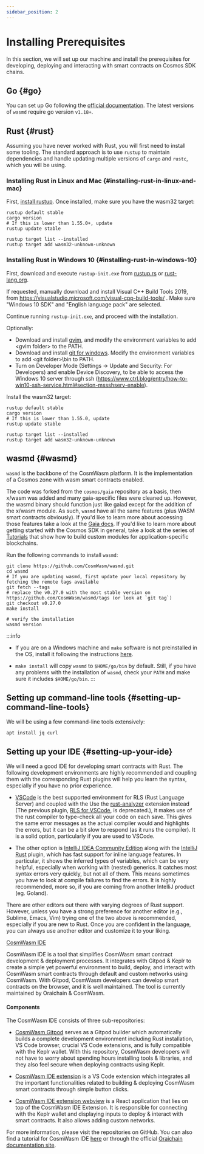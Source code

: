```yaml
---
sidebar_position: 2
---
```


# Installing Prerequisites
In this section, we will set up our machine and install the prerequisites for developing, deploying and interacting with smart contracts on Cosmos SDK chains.
## Go {#go}
You can set up Go following the [official documentation](https://github.com/golang/go/wiki#working-with-go). The
latest versions of `wasmd` require go version `v1.18+`.
## Rust {#rust}
Assuming you have never worked with Rust, you will first need to install some tooling. The standard approach is to use `rustup` to maintain dependencies and handle updating multiple versions of `cargo` and `rustc`, which you will be using.
### Installing Rust in Linux and Mac {#installing-rust-in-linux-and-mac}
First, [install rustup](https://rustup.rs/). Once installed, make sure you have the wasm32 target:

```shell
rustup default stable
cargo version
# If this is lower than 1.55.0+, update
rustup update stable

rustup target list --installed
rustup target add wasm32-unknown-unknown
```

### Installing Rust in Windows 10 {#installing-rust-in-windows-10}
First, download and execute `rustup-init.exe` from [rustup.rs](https://rustup.rs/)
or [rust-lang.org](https://www.rust-lang.org/tools/install).

If requested, manually download and install Visual C++ Build Tools 2019,
from https://visualstudio.microsoft.com/visual-cpp-build-tools/ . Make sure "Windows 10 SDK" and "English language pack"
are selected.

Continue running `rustup-init.exe`, and proceed with the installation.

Optionally:

- Download and install [gvim](https://www.vim.org/download.php#pc), and modify the environment variables to add \<gvim folder\> to
  the PATH.
- Download and install [git for windows](https://git-scm.com/download/win). Modify the environment variables to add \<git folder\>\bin to PATH.
- Turn on Developer Mode (Settings -> Update and Security: For Developers) and enable Device Discovery, to be able to access the Windows 10 server through ssh (https://www.ctrl.blog/entry/how-to-win10-ssh-service.html#section-mssshserv-enable).

Install the wasm32 target:

```shell
rustup default stable
cargo version
# If this is lower than 1.55.0, update
rustup update stable

rustup target list --installed
rustup target add wasm32-unknown-unknown
```
## wasmd {#wasmd}
`wasmd` is the backbone of the CosmWasm platform. It is the implementation of a Cosmos zone with wasm smart contracts enabled.

The code was forked from the `cosmos/gaia` repository as a basis, then x/wasm was added and many gaia-specific files were cleaned up. However, the wasmd binary should function just like gaiad except for the addition of the x/wasm module. As such, `wasmd` have all the same features (plus WASM smart contracts obviously). If you'd like to learn more about accessing those features take a look at the [Gaia docs](https://github.com/cosmos/gaia/tree/main/docs/hub-tutorials). If you'd like to learn more about getting started with the Cosmos SDK in general, take a look at the series of [Tutorials](https://tutorials.cosmos.network/) that show how to build custom modules for application-specific blockchains.

Run the following commands to install `wasmd`:

```shell
git clone https://github.com/CosmWasm/wasmd.git
cd wasmd
# If you are updating wasmd, first update your local repository by fetching the remote tags available
git fetch --tags
# replace the v0.27.0 with the most stable version on https://github.com/CosmWasm/wasmd/tags (or look at `git tag`)
git checkout v0.27.0
make install

# verify the installation
wasmd version
```
:::info
* If you are on a Windows machine and `make` software is not preinstalled in the OS, install it following the instructions [here](https://stackoverflow.com/questions/32127524/how-to-install-and-use-make-in-windows).

* `make install` will copy `wasmd` to `$HOME/go/bin` by default. Still, if you have any problems with the installation of `wasmd`, check your `PATH` and make sure it includes `$HOME/go/bin`. 
:::
## Setting up command-line tools {#setting-up-command-line-tools}
We will be using a few command-line tools extensively:
```shell
apt install jq curl
```
## Setting up your IDE {#setting-up-your-ide}
We will need a good IDE for developing smart contracts with Rust. The following development environments are highly recommended and coupling them with the corresponding Rust plugins will help you learn the syntax, especially if you have no prior experience.

* [VSCode](https://code.visualstudio.com/download) is the best supported environment for RLS (Rust Language Server) and coupled with the Use the [rust-analyzer](https://marketplace.visualstudio.com/items?itemName=rust-lang.rust-analyzer) extension instead (The previous plugin, [RLS for VSCode](https://marketplace.visualstudio.com/items?itemName=rust-lang.rust), is deprecated.), it makes use of the rust compiler to type-check all your code on each save. This gives the same error messages as the actual compiler would and highlights the errors, but it can be a bit slow to respond (as it runs the compiler). It is a solid option, particularly if you are used to VSCode.

* The other option is [IntelliJ IDEA Community Edition](https://www.jetbrains.com/idea/download/) along with the [IntelliJ Rust](https://intellij-rust.github.io/) plugin, which has fast support for inline language features. In particular, it shows the inferred types of variables, which can be very helpful, especially when working with (nested) generics. It catches most syntax errors very quickly, but not all of them. This means sometimes you have to look at compile failures to find the errors. It is highly recommended, more so, if you are coming from another IntelliJ product (eg. Goland).

There are other editors out there with varying degrees of Rust support. However, unless you have a strong preference for another editor (e.g., Sublime, Emacs, Vim) trying one of the two above is recommended, especially if you are new to Rust. Once you are confident in the language, you can always use another editor and customize it to your liking.

[CosmWasm IDE](https://github.com/oraichain/cw-vscode)

CosmWasm IDE is a tool that simplifies CosmWasm smart contract development & deployment processes. It integrates with Gitpod & Keplr to create a simple yet powerful environment to build, deploy, and interact with CosmWasm smart contracts through default and custom networks using CosmWasm. With Gitpod, CosmWasm developers can develop smart contracts on the browser, and it is well maintained. The tool is currently maintained by Oraichain & CosmWasm.
  
#### Components

The CosmWasm IDE consists of three sub-repositories:

- [CosmWasm Gitpod](https://github.com/oraichain/cosmwasm-gitpod) serves as a Gitpod builder which automatically builds a complete development environment including Rust installation, VS Code browser, crucial VS Code extensions, and is fully compatible with the Keplr wallet. With this repository, CosmWasm developers will not have to worry about spending hours installing tools & libraries, and they also feel secure when deploying contracts using Keplr.

- [CosmWasm IDE extension](https://github.com/oraichain/cw-vscode) is a VS Code extension which integrates all the important functionalities related to building & deploying CosmWasm smart contracts through simple button clicks.

- [CosmWasm IDE extension webview](https://github.com/oraichain/cw-ide-webview) is a React application that lies on top of the CosmWasm IDE Extension. It is responsible for connecting with the Keplr wallet and displaying inputs to deploy & interact with smart contracts. It also allows adding custom networks.

For more information, please visit the repositories on GitHub. You can also find a tutorial for CosmWasm IDE [here](https://docs.cosmwasm.com/docs/1.0/tutorials/cosmwasm-ide) or through the official [Oraichain documentation site](https://docs.orai.io/developers/cosmwasm-ide/tutorial-01).
